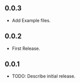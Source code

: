 ## 0.0.3

* Add Example files.

## 0.0.2

* First Release.

## 0.0.1

* TODO: Describe initial release.
